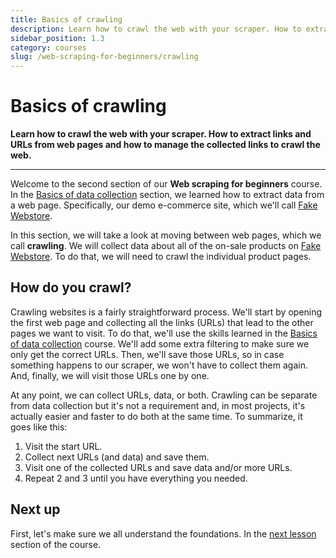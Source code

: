 ```yaml
---
title: Basics of crawling
description: Learn how to crawl the web with your scraper. How to extract links and URLs from web pages and how to manage the collected links to crawl the web.
sidebar_position: 1.3
category: courses
slug: /web-scraping-for-beginners/crawling
---
```


# [](#basics) Basics of crawling

**Learn how to crawl the web with your scraper. How to extract links and URLs from web pages and how to manage the collected links to crawl the web.**

---

Welcome to the second section of our **Web scraping for beginners** course. In the [Basics of data collection](../data_collection/index.md) section, we learned how to extract data from a web page. Specifically, our demo e-commerce site, which we'll call [Fake Webstore](https://demo-webstore.apify.org).

In this section, we will take a look at moving between web pages, which we call **crawling**. We will collect data about all of the on-sale products on [Fake Webstore](https://demo-webstore.apify.org/search/on-sale). To do that, we will need to crawl the individual product pages.

## [](#how-to-crawl) How do you crawl?

Crawling websites is a fairly straightforward process. We'll start by opening the first web page and collecting all the links (URLs) that lead to the other pages we want to visit. To do that, we'll use the skills learned in the [Basics of data collection](../data_collection/index.md) course. We'll add some extra filtering to make sure we only get the correct URLs. Then, we'll save those URLs, so in case something happens to our scraper, we won't have to collect them again. And, finally, we will visit those URLs one by one.

At any point, we can collect URLs, data, or both. Crawling can be separate from data collection but it's not a requirement and, in most projects, it's actually easier and faster to do both at the same time. To summarize, it goes like this:

1. Visit the start URL.
2. Collect next URLs (and data) and save them.
3. Visit one of the collected URLs and save data and/or more URLs.
4. Repeat 2 and 3 until you have everything you needed.

## [](#next) Next up

First, let's make sure we all understand the foundations. In the [next lesson](./recap_collection_basics.md) section of the course.
